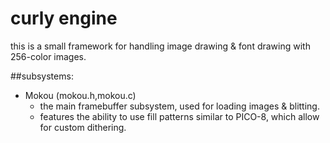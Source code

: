 # curly engine
this is a small framework for handling image drawing & font drawing with 256-color images.

##subsystems:
* Mokou (mokou.h,mokou.c)
	* the main framebuffer subsystem, used for loading images & blitting.
	* features the ability to use fill patterns similar to PICO-8, which allow for custom dithering.

